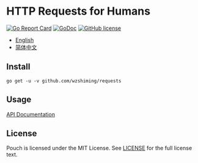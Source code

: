 # HTTP Requests for Humans

[![Go Report Card](https://goreportcard.com/badge/github.com/wzshiming/requests)](https://goreportcard.com/report/github.com/wzshiming/requests)
[![GoDoc](https://godoc.org/github.com/wzshiming/requests?status.svg)](https://godoc.org/github.com/wzshiming/requests)
[![GitHub license](https://img.shields.io/github/license/wzshiming/requests.svg)](https://github.com/wzshiming/requests/blob/master/LICENSE)

- [English](https://github.com/wzshiming/requests/blob/master/README.md)
- [简体中文](https://github.com/wzshiming/requests/blob/master/README_cn.md)

## Install

``` shell
go get -u -v github.com/wzshiming/requests
```

## Usage

[API Documentation](https://godoc.org/github.com/wzshiming/requests)

## License

Pouch is licensed under the MIT License. See [LICENSE](https://github.com/wzshiming/requests/blob/master/LICENSE) for the full license text.
